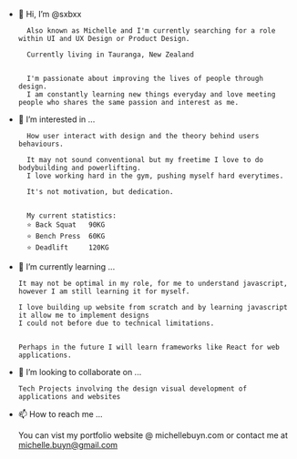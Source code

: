 - 👋 Hi, I’m @sxbxx

        Also known as Michelle and I'm currently searching for a role within UI and UX Design or Product Design.

        Currently living in Tauranga, New Zealand


        I'm passionate about improving the lives of people through design.
        I am constantly learning new things everyday and love meeting people who shares the same passion and interest as me.




- 👀 I’m interested in ...

        How user interact with design and the theory behind users behaviours.

        It may not sound conventional but my freetime I love to do bodybuilding and powerlifting.
        I love working hard in the gym, pushing myself hard everytimes.

        It's not motivation, but dedication.


        My current statistics:
        ⭐️ Back Squat   90KG
        ⭐️ Bench Press  60KG
        ⭐ Deadlift     120KG



- 🌱 I’m currently learning ...

      It may not be optimal in my role, for me to understand javascript,
      however I am still learning it for myself.
      
      I love building up website from scratch and by learning javascript it allow me to implement designs
      I could not before due to technical limitations.
      
      
      Perhaps in the future I will learn frameworks like React for web applications.
      
      


- 💞️ I’m looking to collaborate on ...

      Tech Projects involving the design visual development of applications and websites
      


- 📫 How to reach me ...

    You can vist my portfolio website @ michellebuyn.com
    or contact me at michelle.buyn@gmail.com

<!---
sxbxx/sxbxx is a ✨ special ✨ repository because its `README.md` (this file) appears on your GitHub profile.
You can click the Preview link to take a look at your changes.
--->

